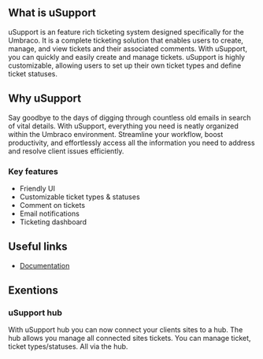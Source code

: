 ## What is uSupport
uSupport is an feature rich ticketing system designed specifically for the Umbraco. It is a complete ticketing solution that enables users to create, manage, and view tickets and their associated comments. With uSupport, you can quickly and easily create and manage tickets. uSupport is highly customizable, allowing users to set up their own ticket types and define ticket statuses.

## Why uSupport
Say goodbye to the days of digging through countless old emails in search of vital details. With uSupport, everything you need is neatly organized within the Umbraco environment. Streamline your workflow, boost productivity, and effortlessly access all the information you need to address and resolve client issues efficiently.

### Key features
* Friendly UI
* Customizable ticket types & statuses
* Comment on tickets
* Email notifications
* Ticketing dashboard

## Useful links
- [Documentation](https://weberistic.github.io/uSupport-documentation/)

## Exentions

### uSupport hub
With uSupport hub you can now connect your clients sites to a hub. The hub allows you manage all connected sites tickets. You can manage ticket, ticket types/statuses. All via the hub.

